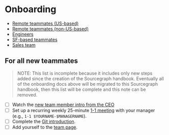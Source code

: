 # Onboarding

- [Remote teammates (US-based)](../from-graphbook/onboarding_remote_us.md)
- [Remote teammates (non-US-based)](../from-graphbook/onboarding_remote_non_us.md)
- [Engineers](../../engineering/onboarding.md)
- [SF-based teammates](../from-graphbook/onboarding_san_francisco.md)
- [Sales team](../../sales/onboarding/index.md)

## For all new teammates

> NOTE: This list is incomplete because it includes only new steps added since the creation of the Sourcegraph handbook. Eventually all of the onboarding docs above will be migrated to this Sourcegraph handbook, then this list will be complete and this note can be removed.

- [ ] Watch the [new team member intro from the CEO](https://www.youtube.com/watch?v=EVHUGZe5uts)
- [ ] Set up a recurring weekly 25-minute [1-1 meeting](../../leadership/1-1.md) with your manager (e.g., `1-1 $YOURNAME-$MANAGERNAME`).
- [ ] Complete the [Git introduction](git_intro.md).
- [ ] Add yourself to the [team page](../../../company/team/index.md).
